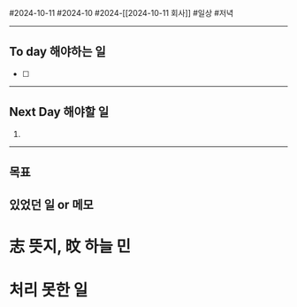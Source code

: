 #2024-10-11 #2024-10 #2024-[[2024-10-11 회사]]
#일상 #저녁 

---
## To day 해야하는 일
- [ ] 

---
## Next Day 해야할 일
1. 

---

## 목표 


## 있었던 일  or 메모

# 志 뜻지, 旼 하늘 민

# 처리 못한 일